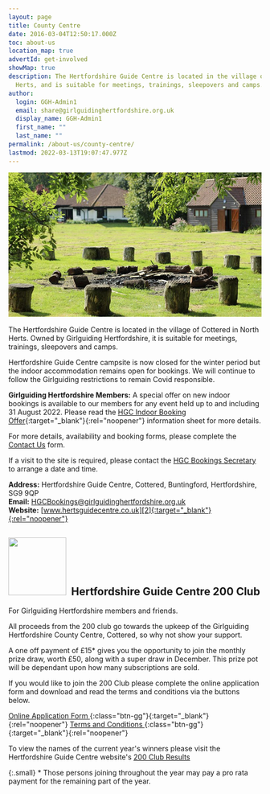 ```yaml
---
layout: page
title: County Centre
date: 2016-03-04T12:50:17.000Z
toc: about-us
location_map: true
advertId: get-involved
showMap: true
description: The Hertfordshire Guide Centre is located in the village of Cottered in North
  Herts, and is suitable for meetings, trainings, sleepovers and camps.
author:
  login: GGH-Admin1
  email: share@girlguidinghertfordshire.org.uk
  display_name: GGH-Admin1
  first_name: ""
  last_name: ""
permalink: /about-us/county-centre/
lastmod: 2022-03-13T19:07:47.977Z
---
```

<div class="single-slider">
  <div class="item"><img src="/wp-content/uploads/2016/03/750x500-750x427.jpg" alt="GTA V"></div>
</div>
<p class="lead">The Hertfordshire Guide Centre is located in the village of Cottered in North Herts. Owned by Girlguiding Hertfordshire, it is suitable for meetings, trainings, sleepovers and camps.</p>
  
Hertfordshire Guide Centre campsite is now closed for the winter period but the indoor accommodation remains open for bookings.  We will continue to follow the Girlguiding restrictions to remain Covid responsible.

**Girlguiding Hertfordshire Members:** A special offer on new indoor bookings is available to our members for any event held up to and including 31 August 2022.  Please read the [HGC Indoor Booking Offer][4]{:target="_blank"}{:rel="noopener"} information sheet for more details.

For more details, availability and booking forms, please complete the [Contact Us][3] form.
  
If a visit to the site is required, please contact the [HGC Bookings Secretary][1] to arrange a date and time.
  
**Address:** Hertfordshire Guide Centre, Cottered, Buntingford, Hertfordshire, SG9 9QP<br />
**Email:** [HGCBookings@girlguidinghertfordshire.org.uk][1]<br />
**Website:** [www.hertsguidecentre.co.uk][2]{:target="_blank"}{:rel="noopener"}

## <img loading="lazy" class="alignleft wp-image-3945" style="margin-right: 10px;" src="/wp-content/uploads/2020/12/200-Club-Logo-150x150.jpg" alt="" width="115" height="115" srcset="/wp-content/uploads/2020/12/200-Club-Logo-150x150.jpg 150w, /wp-content/uploads/2020/12/200-Club-Logo.jpg 184w" sizes="(max-width: 115px) 100vw, 115px" />Hertfordshire Guide Centre 200 Club

For Girlguiding Hertfordshire members and friends.

All proceeds from the 200 club go towards the upkeep of the Girlguiding Hertfordshire County Centre, Cottered, so why not show your support.

A one off payment of £15* gives you the opportunity to join the monthly prize draw, worth £50, along with a super draw in December. This prize pot will be dependant upon how many subscriptions are sold.

If you would like to join the 200 Club please complete the online application form and download and read the terms and conditions via the buttons below.

[Online Application Form <i class="fa fa-external-link"></i>](https://forms.office.com/Pages/ResponsePage.aspx?id=3yob_CzTykeMNWNnWM6OwZf5T0i4octErRCYrHkhHVhUMjhJOTFER1lCQ0k1S0ZVWURCRklVRUo0QS4u){:class="btn-gg"}{:target="_blank"}{:rel="noopener"} [Terms and Conditions <i class="fa fa-download"></i>](/assets/docs/2022/200_club_t_cs.docx){:class="btn-gg"}{:target="_blank"}{:rel="noopener"}

To view the names of the current year's winners please visit the Hertfordshire Guide Centre website's [200 Club Results <i class="fa fa-external-link"></i>](https://www.hertsguidecentre.co.uk/200-club.html)

{:.small}
\* Those persons joining throughout the year may pay a pro rata payment for the remaining part of the year.

[1]: mailto:hgcbookings@girlguidinghertfordshire.org.uk
[2]: https://www.hertsguidecentre.co.uk
[3]: #hgcForm
[4]: /assets/docs/2022/hgc_indoor_hire_offer-aug-2022-extension.docx
